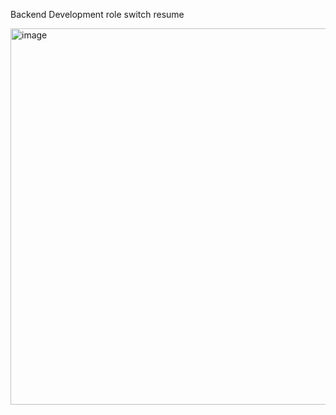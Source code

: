Backend Development role switch resume

<img width="602" alt="image" src="https://github.com/AhamedAfq/Resumae/assets/57934160/b575efc3-9f3f-477b-bee2-a83acc661ac6">



